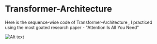 # Transformer-Architecture
Here is the sequence-wise code of Transformer-Architecture , I practiced using the most goated research paper - "Attention Is All You Need" 
 
![Alt text](images/transformer-architecture.jpg)

